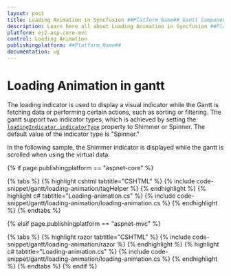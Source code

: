```yaml
---
layout: post
title: Loading Animation in Syncfusion ##Platform_Name## Gantt Component
description: Learn here all about Loading Animation in Syncfusion ##Platform_Name## Gantt component of Syncfusion Essential JS 2 and more.
platform: ej2-asp-core-mvc
control: Loading Animation
publishingplatform: ##Platform_Name##
documentation: ug
---
```



# Loading Animation in gantt

The loading indicator is used to display a visual indicator while the Gantt is fetching data or performing certain actions, such as sorting or filtering. The gantt support two indicator types, which is achieved by setting the [`loadingIndicator.indicatorType`](../api/gantt/#loadingindicator) property to Shimmer or Spinner. The default value of the indicator type is "Spinner."

In the following sample, the Shimmer indicator is displayed while the gantt is scrolled when using the virtual data.

{% if page.publishingplatform == "aspnet-core" %}

{% tabs %}
{% highlight cshtml tabtitle="CSHTML" %}
{% include code-snippet/gantt/loading-animation/tagHelper %}
{% endhighlight %}
{% highlight c# tabtitle="Loading-animation.cs" %}
{% include code-snippet/gantt/loading-animation/loading-animation.cs %}
{% endhighlight %}
{% endtabs %}

{% elsif page.publishingplatform == "aspnet-mvc" %}

{% tabs %}
{% highlight razor tabtitle="CSHTML" %}
{% include code-snippet/gantt/loading-animation/razor %}
{% endhighlight %}
{% highlight c# tabtitle="Loading-animation.cs" %}
{% include code-snippet/gantt/loading-animation/loading-animation.cs %}
{% endhighlight %}
{% endtabs %}
{% endif %}